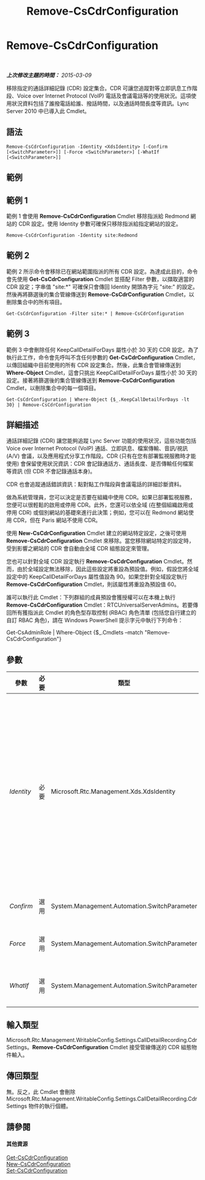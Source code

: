 ﻿---
title: Remove-CsCdrConfiguration
TOCTitle: Remove-CsCdrConfiguration
ms:assetid: 64352746-a03c-434a-9baf-4d9cd630e9da
ms:mtpsurl: https://technet.microsoft.com/zh-tw/library/Gg398451(v=OCS.15)
ms:contentKeyID: 49291125
ms.date: 08/10/2015
mtps_version: v=OCS.15
ms.translationtype: HT
---

# Remove-CsCdrConfiguration

 

_**上次修改主題的時間：** 2015-03-09_

移除指定的通話詳細記錄 (CDR) 設定集合。CDR 可讓您追蹤對等立即訊息工作階段、Voice over Internet Protocol (VoIP) 電話及會議電話等的使用狀況。這項使用狀況資料包括了誰撥電話給誰、撥話時間，以及通話時間長度等資訊。Lync Server 2010 中已導入此 Cmdlet。

## 語法

    Remove-CsCdrConfiguration -Identity <XdsIdentity> [-Confirm [<SwitchParameter>]] [-Force <SwitchParameter>] [-WhatIf [<SwitchParameter>]]

## 範例

## 範例 1

範例 1 會使用 **Remove-CsCdrConfiguration** Cmdlet 移除指派給 Redmond 網站的 CDR 設定。使用 Identity 參數可確保只移除指派給指定網站的設定。

    Remove-CsCdrConfiguration -Identity site:Redmond

## 範例 2

範例 2 所示命令會移除已在網站範圍指派的所有 CDR 設定。為達成此目的，命令會先使用 **Get-CsCdrConfiguration** Cmdlet 並搭配 Filter 參數，以擷取適當的 CDR 設定；字串值 "site:\*" 可確保只會傳回 Identity 開頭為字元 "site:" 的設定。然後再將篩選後的集合管線傳送到 **Remove-CsCdrConfiguration** Cmdlet，以刪除集合中的所有項目。

    Get-CsCdrConfiguration -Filter site:* | Remove-CsCdrConfiguration

## 範例 3

範例 3 中會刪除任何 KeepCallDetailForDays 屬性小於 30 天的 CDR 設定。為了執行此工作，命令會先呼叫不含任何參數的 **Get-CsCdrConfiguration** Cmdlet，以傳回組織中目前使用的所有 CDR 設定集合。然後，此集合會管線傳送到 **Where-Object** Cmdlet，這會只挑出 KeepCallDetailForDays 屬性小於 30 天的設定。接著將篩選後的集合管線傳送到 **Remove-CsCdrConfiguration** Cmdlet，以刪除集合中的每一個項目。

    Get-CsCdrConfiguration | Where-Object {$_.KeepCallDetailForDays -lt 30} | Remove-CsCdrConfiguration

## 詳細描述

通話詳細記錄 (CDR) 讓您能夠追蹤 Lync Server 功能的使用狀況，這些功能包括 Voice over Internet Protocol (VoIP) 通話、立即訊息、檔案傳輸、音訊/視訊 (A/V) 會議，以及應用程式分享工作階段。CDR (只有在您有部署監視服務時才能使用) 會保留使用狀況資訊：CDR 會記錄通話方、通話長度、是否傳輸任何檔案等資訊 (但 CDR 不會記錄通話本身)。

CDR 也會追蹤通話錯誤資訊：點對點工作階段與會議電話的詳細診斷資料。

做為系統管理員，您可以決定是否要在組織中使用 CDR。如果已部署監視服務，您便可以很輕鬆的啟用或停用 CDR。此外，您還可以依全域 (在整個組織啟用或停用 CDR) 或個別網站的基礎來進行此決策；例如，您可以在 Redmond 網站使用 CDR，但在 Paris 網站不使用 CDR。

使用 **New-CsCdrConfiguration** Cmdlet 建立的網站特定設定，之後可使用 **Remove-CsCdrConfiguration** Cmdlet 來移除。當您移除網站特定的設定時，受到影響之網站的 CDR 會自動由全域 CDR 組態設定來管理。

您也可以針對全域 CDR 設定執行 **Remove-CsCdrConfiguration** Cmdlet。然而，由於全域設定無法移除，因此這些設定將重設為預設值。例如，假設您將全域設定中的 KeepCallDetailForDays 屬性值設為 90。如果您針對全域設定執行 **Remove-CsCdrConfiguration** Cmdlet，則該屬性將重設為預設值 60。

誰可以執行此 Cmdlet：下列群組的成員預設會獲授權可以在本機上執行 **Remove-CsCdrConfiguration** Cmdlet：RTCUniversalServerAdmins。若要傳回所有獲指派此 Cmdlet 的角色型存取控制 (RBAC) 角色清單 (包括您自行建立的自訂 RBAC 角色)，請在 Windows PowerShell 提示字元中執行下列命令：

Get-CsAdminRole | Where-Object {$\_.Cmdlets –match "Remove-CsCdrConfiguration"}

## 參數


<table>
<colgroup>
<col style="width: 25%" />
<col style="width: 25%" />
<col style="width: 25%" />
<col style="width: 25%" />
</colgroup>
<thead>
<tr class="header">
<th>參數</th>
<th>必要</th>
<th>類型</th>
<th>說明</th>
</tr>
</thead>
<tbody>
<tr class="odd">
<td><p><em>Identity</em></p></td>
<td><p>必要</p></td>
<td><p>Microsoft.Rtc.Management.Xds.XdsIdentity</p></td>
<td><p>要移除的 CDR 組態設定的唯一識別碼。若要「移除」全域設定，請使用下列語法：-Identity global。(請再次注意，您無法真正移除全域設定，您所能做的只有將屬性重設回預設值)。若要將設定從網站範圍移除，請使用如下語法：-Identity site:Redmond。您無法在指定 Identity 時使用萬用字元。</p></td>
</tr>
<tr class="even">
<td><p><em>Confirm</em></p></td>
<td><p>選用</p></td>
<td><p>System.Management.Automation.SwitchParameter</p></td>
<td><p>在執行命令前先提示確認。</p></td>
</tr>
<tr class="odd">
<td><p><em>Force</em></p></td>
<td><p>選用</p></td>
<td><p>System.Management.Automation.SwitchParameter</p></td>
<td><p>隱藏執行命令時可能發生的非嚴重錯誤訊息。</p></td>
</tr>
<tr class="even">
<td><p><em>WhatIf</em></p></td>
<td><p>選用</p></td>
<td><p>System.Management.Automation.SwitchParameter</p></td>
<td><p>說明執行命令時若不實際執行命令的後果。</p></td>
</tr>
</tbody>
</table>


## 輸入類型

Microsoft.Rtc.Management.WritableConfig.Settings.CallDetailRecording.CdrSettings。**Remove-CsCdrConfiguration** Cmdlet 接受管線傳送的 CDR 組態物件輸入。

## 傳回類型

無。反之，此 Cmdlet 會刪除 Microsoft.Rtc.Management.WritableConfig.Settings.CallDetailRecording.CdrSettings 物件的執行個體。

## 請參閱

#### 其他資源

[Get-CsCdrConfiguration](get-cscdrconfiguration.md)  
[New-CsCdrConfiguration](new-cscdrconfiguration.md)  
[Set-CsCdrConfiguration](set-cscdrconfiguration.md)

